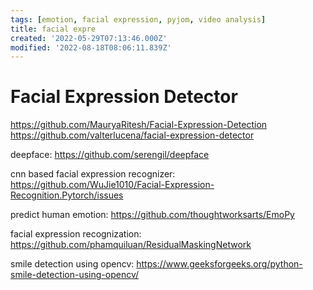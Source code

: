 ```yaml
---
tags: [emotion, facial expression, pyjom, video analysis]
title: facial expre
created: '2022-05-29T07:13:46.000Z'
modified: '2022-08-18T08:06:11.839Z'
---
```


# Facial Expression Detector

https://github.com/MauryaRitesh/Facial-Expression-Detection
https://github.com/valterlucena/facial-expression-detector

deepface:
https://github.com/serengil/deepface

cnn based facial expression recognizer:
https://github.com/WuJie1010/Facial-Expression-Recognition.Pytorch/issues

predict human emotion:
https://github.com/thoughtworksarts/EmoPy

facial expression recognization:
https://github.com/phamquiluan/ResidualMaskingNetwork

smile detection using opencv: 
https://www.geeksforgeeks.org/python-smile-detection-using-opencv/

